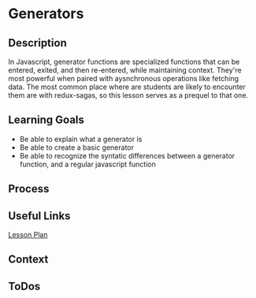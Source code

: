 # Generators

## Description

In Javascript, generator functions are specialized functions that can be
entered, exited, and then re-entered, while maintaining context. They're most
powerful when paired with aysnchronous operations like fetching data. The most
common place where are students are likely to encounter them are with
redux-sagas, so this lesson serves as a prequel to that one.

## Learning Goals

- Be able to explain what a generator is
- Be able to create a basic generator
- Be able to recognize the syntatic differences between a generator function,
  and a regular javascript function

## Process

## Useful Links

[Lesson Plan](http://frontend.turing.io/lessons/module-3/es6-generators.html)

## Context

## ToDos
